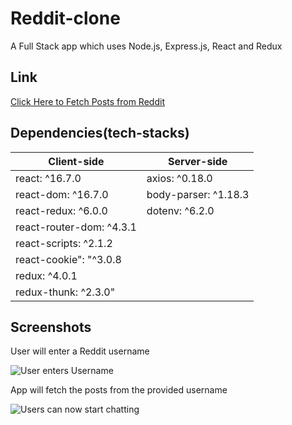 # Reddit-clone

A Full Stack app which uses Node.js, Express.js, React and Redux

## Link

<a href='https://dry-escarpment-47418.herokuapp.com/'> Click Here to Fetch Posts from Reddit </a>

## Dependencies(tech-stacks)

Client-side | Server-side
--- | ---
react: ^16.7.0 | axios: ^0.18.0
react-dom: ^16.7.0 | body-parser: ^1.18.3
react-redux: ^6.0.0 | dotenv: ^6.2.0
react-router-dom: ^4.3.1 |
react-scripts: ^2.1.2 |
react-cookie": "^3.0.8 |
redux: ^4.0.1 |
redux-thunk: ^2.3.0" |

## Screenshots

User will enter a Reddit username

![User enters Username](https://mittalhimanshu151.000webhostapp.com/Images/Reddit-Clone/1.PNG)

App will fetch the posts from the provided username

![Users can now start chatting](https://mittalhimanshu151.000webhostapp.com/Images/Reddit-Clone/2.PNG)